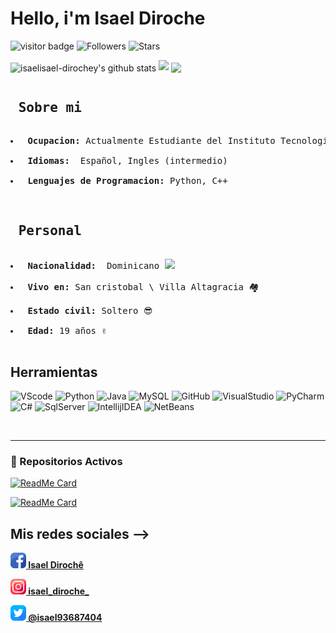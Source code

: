 <h1> Hello, i'm <b>Isael Diroche</b></h1>

![visitor badge](https://visitor-badge.glitch.me/badge?page_id=isael-diroche.isael-diroche)
![Followers](https://img.shields.io/github/followers/isael-diroche)
![Stars](https://img.shields.io/github/stars/isael-diroche?label=stars&logo=Profile%20stars&logoColor=g)


<img align="center" src="https://github-readme-stats.vercel.app/api?username=isael-diroche&show_icons=true&include_all_commits=true&theme=dark&hide_border=false" alt="isaelisael-dirochey's github stats" /> ![](https://github-readme-streak-stats.herokuapp.com/?user=isael-diroche&theme=dark&hide_border=false)
<img align="center" src="https://github-readme-stats.vercel.app/api/top-langs/?username=isael-diroche&layout=compact&theme=dark&hide_border=false" />




<pre>
<h2> Sobre mi</h2>
<li> <b>Ocupacion: </b>Actualmente Estudiante del Instituto Tecnologico de las Americas (ITLA)</li>
<li> <b>Idiomas: </b> Español, Ingles (intermedio)</li>
<li> <b>Lenguajes de Programacion: </b>Python, C++</li>
</pre>
<pre>
<h2> Personal</h2>
<li> <b>Nacionalidad: </b> Dominicano <img height="15" src="https://cdn.countryflags.com/thumbs/dominican-republic/flag-400.png"></li>
<li> <b>Vivo en: </b>San cristobal \ Villa Altagracia 🏘</li>
<li> <b>Estado civil: </b>Soltero 😎</li>
<li> <b>Edad: </b>19 años ✌️</li>
</pre>

<h2>Herramientas</h2>

![VScode](https://img.shields.io/badge/-Vscode-blue?style=for-the-badge&logo=visualstudiocode)
![Python](https://img.shields.io/badge/-Python-succes?style=for-the-badge&logo=python)
![Java](https://img.shields.io/badge/-java-red?style=for-the-badge&logo=java)
![MySQL](https://img.shields.io/badge/-MySQL-blue?style=for-the-badge&logo=mysql)
![GitHub](https://img.shields.io/badge/-GitHub-black?style=for-the-badge&logo=github)
![VisualStudio](https://img.shields.io/badge/-VisualStudio-blueviolet?style=for-the-badge&logo=visualstudio)
![PyCharm](https://img.shields.io/badge/-Pycharm-green?style=for-the-badge&logo=Pycharm)
![C#](https://img.shields.io/badge/-Csharp-blue?style=for-the-badge&logo=csharp)
![SqlServer](https://img.shields.io/badge/-SqlServer-red?style=for-the-badge&logo=microsoftsqlserver)
![IntellijIDEA](https://img.shields.io/badge/-IntellijIDEA-blueviolet?style=for-the-badge&logo=intellijidea)
![NetBeans](https://img.shields.io/badge/-NetBeans-black?style=for-the-badge&logo=apachenetbeanside)

<br />

---
### 👀 Repositorios Activos
[![ReadMe Card](https://github-readme-stats.vercel.app/api/pin/?username=Isael-Diroche&repo=Bot-Firulais&theme=radical "Bot-Firulais")](https://github.com/isael-Diroche/Bot-Firulais)

[![ReadMe Card](https://github-readme-stats.vercel.app/api/pin/?username=Isael-Diroche&repo=GrupoSoftware&theme=highcontrast "GrupoSoftware")](https://github.com/Isael-Diroche/GrupoSoftware)


## Mis redes sociales -->

<a align="center" href="https://www.facebook.com/isaelDD/" ><img src="iconos/facebook.png" widht="25" height="25"><b> Isael Dirochê </b></a>

<a align="center" href="https://www.instagram.com/_isael_diroche_/" ><img src="iconos/instagram.png" widht="25" height="25"><b> isael_diroche_ </b></a>

<a align="center" href="https://twitter.com/isael93687404" ><img src="iconos/gorjeo.png" widht="25" height="25"><b> @isael93687404 </b></a>
